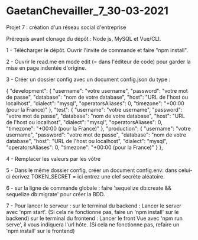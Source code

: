 # GaetanChevailler_7_30-03-2021
Projet 7 : création d'un réseau social d'entreprise

Prérequis avant clonage du dépôt : Node js, MySQL et Vue/CLI.

1 - Télécharger le dépôt.
Ouvrir l'invite de commande et faire "npm install".

2 - Ouvrir le read.me en mode edit (= dans l'éditeur de code) pour garder la mise en page indentée d'origine.

3 - Créer un dossier config avec un document config.json du type :

{
  "development": {
    "username": "votre username",
    "password": "votre mot de passe",
    "database": "nom de votre database",
    "host": "URL de l'host ou localhost",
    "dialect": "mysql",
    "operatorsAliases": 0,
    "timezone": "+00:00 (pour la France)"
  },
  "test": {
    "username": "votre username",
    "password": "votre mot de passe",
    "database": "nom de votre database",
    "host": "URL de l'host ou localhost",
    "dialect": "mysql",
    "operatorsAliases": 0,
    "timezone": "+00:00 (pour la France)"
  },
  "production": {
    "username": "votre username",
    "password": "votre mot de passe",
    "database": "nom de votre database",
    "host": "URL de l'host ou localhost",
    "dialect": "mysql",
    "operatorsAliases": 0,
    "timezone": "+00:00 (pour la France)"
  }
},

4 - Remplacer les valeurs par les vôtre

5 - Dans le même dossier config, créer un document config.env:
dans celui-ci écrivez TOKEN_SECRET = ici entrez une clef secrète aléatoire. 

6 - sur la ligne de commande globale : faire 'sequelize db:create && sequelize db:migrate' pour créer la BDD.

7 - Pour lancer le serveur :
sur le terminal du backend : Lancer le server avec 'npm start'. (Si cela ne fonctionne pas, faire un 'npm install' sur le backend)
sur le terminal du frontend : Lancer le front Vue avec 'npm run serve', il vous indiquera l'url hôte. (Si cela ne fonctionne pas, refaire un 'npm install' sur le frontend)








